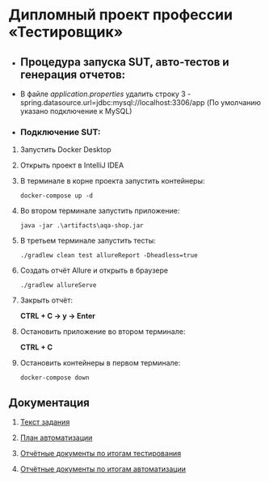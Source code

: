 # Дипломный проект профессии «Тестировщик»
* ## Процедура запуска SUT, авто-тестов и генерация отчетов:
* В файле *application.properties* удалить строку 3 - spring.datasource.url=jdbc:mysql://localhost:3306/app (По умолчанию указано подключение к MySQL)

* ### Подключение SUT:
1. Запустить Docker Desktop
2. Открыть проект в IntelliJ IDEA
3. В терминале в корне проекта запустить контейнеры:

   `docker-compose up -d`
4. Во втором терминале запустить приложение:

   `java -jar .\artifacts\aqa-shop.jar`
5. В третьем терминале запустить тесты:

   `./gradlew clean test allureReport -Dheadless=true`
6. Создать отчёт Allure и открыть в браузере

   `./gradlew allureServe`
7. Закрыть отчёт:

   **CTRL + C -> y -> Enter**
8. Остановить приложение во втором терминале:

   **CTRL + C**
9. Остановить контейнеры в первом терминале:

   `docker-compose down`

## Документация

1. [Текст задания](Exercise.md)

2. [План автоматизации](Plan.md)

3. [Отчётные документы по итогам тестирования](Report.md)

4. [Отчётные документы по итогам автоматизации](Summary.md)